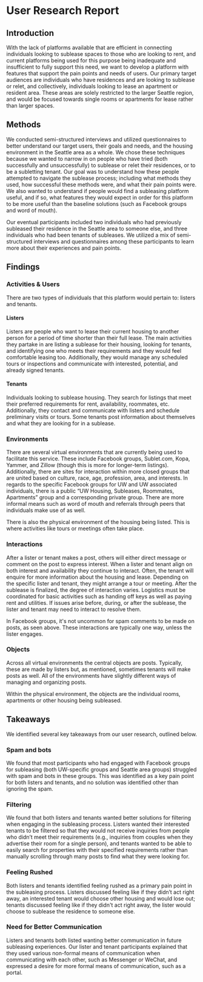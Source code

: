 # User Research Report
## Introduction

With the lack of platforms available that are efficient in connecting individuals looking to sublease spaces to those who are looking to rent, and current platforms being used for this purpose being inadequate and insufficient to fully support this need, we want to develop a platform with features that support the pain points and needs of users. Our primary target audiences are individuals who have residences and are looking to sublease or relet, and collectively, individuals looking to lease an apartment or resident area. These areas are solely restricted to the larger Seattle region, and would be focused towards single rooms or apartments for lease rather than larger spaces.

## Methods

We conducted semi-structured interviews and utilized questionnaires to better understand our target users, their goals and needs, and the housing environment in the Seattle area as a whole. We chose these techniques because we wanted to narrow in on people who have tried (both successfully and unsuccessfully) to sublease or relet their residences, or to be a subletting tenant. Our goal was to understand how these people attempted to navigate the sublease process; including what methods they used, how successful these methods were, and what their pain points were. We also wanted to understand if people would find a subleasing platform useful, and if so, what features they would expect in order for this platform to be more useful than the baseline solutions (such as Facebook groups and word of mouth).

Our eventual participants included two individuals who had previously subleased their residence in the Seattle area to someone else, and three individuals who had been tenants of subleases. We utilized a mix of semi-structured interviews and questionnaires among these participants to learn more about their experiences and pain points.

## Findings

### Activities & Users

There are two types of individuals that this platform would pertain to: listers and tenants. 

#### Listers
Listers are people who want to lease their current housing to another person for a period of time shorter than their full lease. The main activities they partake in are listing a sublease for their housing, looking for tenants, and identifying one who meets their requirements and they would feel comfortable leasing too. Additionally, they would manage any scheduled tours or inspections and communicate with interested, potential, and already signed tenants.

#### Tenants
Individuals looking to sublease housing. They search for listings that meet their preferred requirements for rent, availability, roommates, etc. Additionally, they contact and communicate with listers and schedule preliminary visits or tours. Some tenants post information about themselves and what they are looking for in a sublease.

### Environments

There are several virtual environments that are currently being used to facilitate this service. These include Facebook groups, Sublet.com, Kopa, Yammer, and Zillow (though this is more for longer-term listings). Additionally, there are sites for interaction within more closed groups that are united based on culture, race, age, profession, area, and interests. In regards to the specific Facebook groups for UW and UW associated individuals, there is a public “UW Housing, Subleases, Roommates, Apartments” group and a corresponding private group. There are more informal means such as word of mouth and referrals through peers that individuals make use of as well.

There is also the physical environment of the housing being listed. This is where activities like tours or meetings often take place.

### Interactions

After a lister or tenant makes a post, others will either direct message or comment on the post to express interest. When a lister and tenant align on both interest and availability they continue to interact. Often, the tenant will enquire for more information about the housing and lease. Depending on the specific lister and tenant, they might arrange a tour or meeting. After the sublease is finalized, the degree of interaction varies. Logistics must be coordinated for basic activities such as handing off keys as well as paying rent and utilities. If issues arise before, during, or after the sublease, the lister and tenant may need to interact to resolve them.

In Facebook groups, it's not uncommon for spam comments to be made on posts, as seen above. These interactions are typically one way, unless the lister engages.

### Objects

Across all virtual environments the central objects are posts. Typically, these are made by listers but, as mentioned, sometimes tenants will make posts as well. All of the environments have slightly different ways of managing and organizing posts.

Within the physical environment, the objects are the individual rooms, apartments or other housing being subleased.

## Takeaways

We identified several key takeaways from our user research, outlined below.

### Spam and bots

We found that most participants who had engaged with Facebook groups for subleasing (both UW-specific groups and Seattle area groups) struggled with spam and bots in these groups. This was identified as a key pain point for both listers and tenants, and no solution was identified other than ignoring the spam.

### Filtering

We found that both listers and tenants wanted better solutions for filtering when engaging in the subleasing process. Listers wanted their interested tenants to be filtered so that they would not receive inquiries from people who didn’t meet their requirements (e.g., inquiries from couples when they advertise their room for a single person), and tenants wanted to be able to easily search for properties with their specified requirements rather than manually scrolling through many posts to find what they were looking for.

### Feeling Rushed

Both listers and tenants identified feeling rushed as a primary pain point in the subleasing process. Listers discussed feeling like if they didn’t act right away, an interested tenant would choose other housing and would lose out; tenants discussed feeling like if they didn't act right away, the lister would choose to sublease the residence to someone else.

### Need for Better Communication

Listers and tenants both listed wanting better communication in future subleasing experiences. Our lister and tenant participants explained that they used various non-formal means of communication when communicating with each other, such as Messenger or WeChat, and expressed a desire for more formal means of communication, such as a portal.
